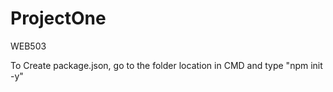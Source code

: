 # ProjectOne
WEB503

To Create  package.json, go to the folder location in CMD and type "npm init -y"